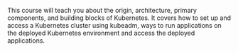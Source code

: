 This course will teach you about the origin, architecture, primary components, and building blocks of Kubernetes. It covers how to set up and access a Kubernetes cluster using kubeadm, ways to run applications on the deployed Kubernetes environment and access the deployed applications.
